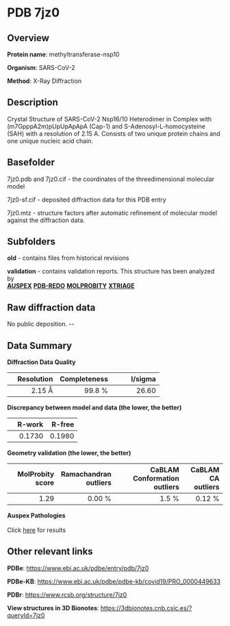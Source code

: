 # PDB 7jz0

## Overview

**Protein name**: methyltransferase-nsp10

**Organism**: SARS-CoV-2

**Method**: X-Ray Diffraction

## Description

Crystal Structure of SARS-CoV-2 Nsp16/10 Heterodimer in Complex with (m7GpppA2m)pUpUpApApA (Cap-1) and S-Adenosyl-L-homocysteine (SAH) with a resolution of 2.15 A. Consists of two unique protein chains and one unique nucleic acid chain.

## Basefolder

7jz0.pdb and 7jz0.cif - the coordinates of the threedimensional molecular model

7jz0-sf.cif - deposited diffraction data for this PDB entry

7jz0.mtz - structure factors after automatic refinement of molecular model against the diffraction data.

## Subfolders



**old** - contains files from historical revisions

**validation** - contains validation reports. This structure has been analyzed by <br>[**AUSPEX**](https://github.com/thorn-lab/coronavirus_structural_task_force/tree/master/pdb/methyltransferase-nsp10/SARS-CoV-2/7jz0/validation/auspex) [**PDB-REDO**](https://github.com/thorn-lab/coronavirus_structural_task_force/tree/master/pdb/methyltransferase-nsp10/SARS-CoV-2/7jz0/validation/pdb-redo) [**MOLPROBITY**](https://github.com/thorn-lab/coronavirus_structural_task_force/tree/master/pdb/methyltransferase-nsp10/SARS-CoV-2/7jz0/validation/molprobity) [**XTRIAGE**](https://github.com/thorn-lab/coronavirus_structural_task_force/blob/master/pdb/methyltransferase-nsp10/SARS-CoV-2/7jz0/validation/Xtriage_output.log)   



## Raw diffraction data

No public deposition. --<br> 

## Data Summary
**Diffraction Data Quality**

|   | Resolution | Completeness| I/sigma |
|---|-------------:|----------------:|--------------:|
|   |2.15 Å|99.8  %|<img width=50/>26.60|

**Discrepancy between model and data (the lower, the better)**

|   | **R-work**| **R-free**   
|---|-------------:|----------------:|           
||  0.1730|  0.1980|

**Geometry validation (the lower, the better)**

|   |**MolProbity<br>score**| **Ramachandran<br>outliers** | **CaBLAM<br>Conformation outliers** | **CaBLAM<br>CA outliers** |
|---|-------------:|----------------:|----------------:|----------------:|
||  1.29|  0.00 %|1.5 %|0.12 %|

**Auspex Pathologies**<br> <br>Click [here](https://github.com/thorn-lab/coronavirus_structural_task_force/blob/master/pdb/methyltransferase-nsp10/SARS-CoV-2/7jz0/validation/auspex/7jz0_auspex_comments.txt)  for results

 



## Other relevant links 
**PDBe**:  https://www.ebi.ac.uk/pdbe/entry/pdb/7jz0

**PDBe-KB**: https://www.ebi.ac.uk/pdbe/pdbe-kb/covid19/PRO_0000449633 
 
**PDBr**: https://www.rcsb.org/structure/7jz0 

**View structures in 3D Bionotes**: https://3dbionotes.cnb.csic.es/?queryId=7jz0


